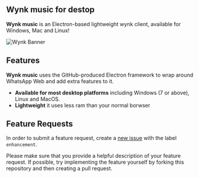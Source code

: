 ## Wynk music for destop


**Wynk music** is an Electron-based lightweight wynk client, available for Windows, Mac and Linux!

![Wynk Banner](https://uploadon.net/wp-content/uploads/2019/09/Upload-On-Airtel-Wynk-Music-Free-Music-Distribution.png)



## Features

**Wynk music** uses the GitHub-produced Electron framework to wrap around WhatsApp Web and add extra features to it.

- **Available for most desktop platforms** including Windows (7 or above), Linux and MacOS.
- **Lightweight** it uses less ram than your normal borwser

## Feature Requests

In order to submit a feature request, create a [new issue](https://github.com/jothi-prasath/wynk-music/issues/new) with the label `enhancement`.

Please make sure that you provide a helpful description of your feature request. If possible, try implementing the feature yourself by forking this repository and then creating a pull request.


